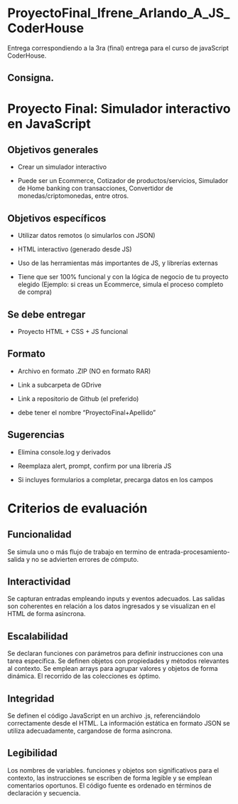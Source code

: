 # ProyectoFinal_Ifrene_Arlando_A_JS_CoderHouse
Entrega correspondiendo a la 3ra (final) entrega para el curso de javaScript CoderHouse.


## Consigna.

# Proyecto Final: Simulador interactivo en JavaScript
## Objetivos generales

* Crear un simulador interactivo

* Puede ser un Ecommerce, Cotizador de productos/servicios, Simulador de Home banking con transacciones, Convertidor de monedas/criptomonedas, entre otros.

## Objetivos específicos

* Utilizar datos remotos (o simularlos con JSON)

* HTML interactivo (generado desde JS)

* Uso de las herramientas más importantes de JS, y librerías externas

* Tiene que ser 100% funcional y con la lógica de negocio de tu proyecto elegido (Ejemplo: si creas un Ecommerce, simula el proceso completo de compra)

## Se debe entregar

* Proyecto HTML + CSS + JS funcional

## Formato

* Archivo en formato .ZIP (NO en formato RAR)

* Link a subcarpeta de GDrive

* Link a repositorio de Github (el preferido)

* debe tener el nombre “ProyectoFinal+Apellido”

## Sugerencias

* Elimina console.log y derivados

* Reemplaza alert, prompt, confirm por una librería JS

* Si incluyes formularios a completar,
precarga datos en los campos

# Criterios de evaluación
## Funcionalidad
Se simula uno o más flujo de trabajo en termino de entrada-procesamiento-salida y no se advierten errores de cómputo.

## Interactividad
Se capturan entradas empleando inputs y eventos adecuados. Las salidas son coherentes en relación a los datos ingresados y se visualizan en el HTML de forma asíncrona.

## Escalabilidad
Se declaran funciones con parámetros para definir instrucciones con una tarea específica. Se definen objetos con propiedades y métodos relevantes al contexto. Se emplean arrays para agrupar valores y objetos de forma dinámica. El recorrido de las colecciones es óptimo.

## Integridad
Se definen el código JavaScript en un archivo .js, referenciándolo correctamente desde el HTML. La información estática en formato JSON se utiliza adecuadamente, cargandose de forma asíncrona.

## Legibilidad
Los nombres de variables. funciones y objetos son significativos para el contexto, las instrucciones se escriben de forma legible y se emplean comentarios oportunos. El código fuente es ordenado en términos de declaración y secuencia.
